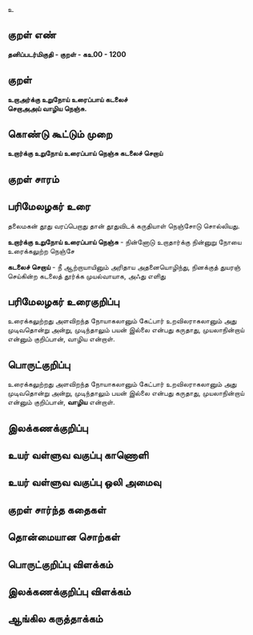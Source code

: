 உ

## குறள் எண் 

**தனிப்படர்மிகுதி - குறள் - கஉ00 - 1200**

## குறள் 

**உறாஅர்க்கு உறுநோய் உரைப்பாய் கடலைச்  
செறாஅஅய் வாழிய நெஞ்சு.** 

## கொண்டு கூட்டும் முறை

**உறார்க்கு உறுநோய் உரைப்பாய் நெஞ்சு கடலைச் செறாய்**

## குறள் சாரம் 


## பரிமேலழகர் உரை

தலைமகன் தூது வரப்பெறாது தான் தூதுவிடக் கருதியாள் நெஞ்சோடு சொல்லியது. 

**உறார்க்கு உறுநோய் உரைப்பாய் நெஞ்சு** - நின்னோடு உறாதார்க்கு நின்னுறு நோயை உரைக்கலுற்ற நெஞ்சே 

**கடலைச் செறாய்** - நீ ஆற்றாயாயினும் அரிதாய அதனையொழிந்து, நினக்குத் துயரஞ் செய்கின்ற கடலைத் தூர்க்க முயல்வாயாக, அஃது எளிது

## பரிமேலழகர் உரைகுறிப்பு   

உரைக்கலுற்றது அளவிறந்த நோயாகலானும் கேட்பார் உறவிலராகலானும் அது முடிவதொன்று அன்று, முடிந்தாலும் பயன் இல்லை என்பது கருதாது, முயலாநின்றாய் என்னும் குறிப்பான், வாழிய என்றாள்.

## பொருட்குறிப்பு 

உரைக்கலுற்றது அளவிறந்த நோயாகலானும் கேட்பார் உறவிலராகலானும் அது முடிவதொன்று அன்று, முடிந்தாலும் பயன் இல்லை என்பது கருதாது, முயலாநின்றாய் என்னும் குறிப்பான், **வாழிய** என்றாள்.

## இலக்கணக்குறிப்பு  


## உயர் வள்ளுவ வகுப்பு காணொளி


## உயர் வள்ளுவ வகுப்பு ஒலி அமைவு 

 
## குறள் சார்ந்த கதைகள் 


## தொன்மையான சொற்கள்


## பொருட்குறிப்பு விளக்கம்


## இலக்கணக்குறிப்பு விளக்கம்


## ஆங்கில கருத்தாக்கம் 


